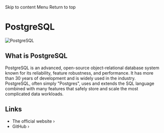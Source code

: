 Skip to content
Menu
Return to top
# PostgreSQL ​
![PostgreSQL](https://coolify.io/docs/images/database-logos/postgresql.webp)
## What is PostgreSQL ​
PostgreSQL is an advanced, open-source object-relational database system known for its reliability, feature robustness, and performance. It has more than 30 years of development and is widely used in the industry.
PostgreSQL, often simply "Postgres", uses and extends the SQL language combined with many features that safely store and scale the most complicated data workloads.
## Links ​
  * The official website ›
  * GitHub ›


